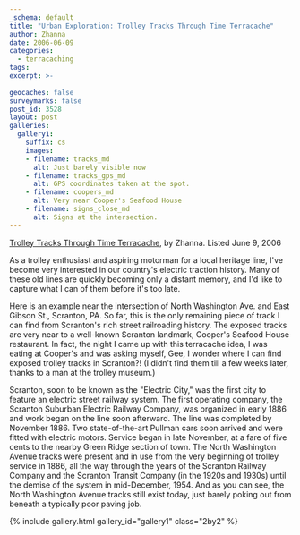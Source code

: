 ```yaml
---
_schema: default
title: "Urban Exploration: Trolley Tracks Through Time Terracache"
author: Zhanna
date: 2006-06-09
categories:
  - terracaching
tags:
excerpt: >- 
  
geocaches: false
surveymarks: false
post_id: 3528
layout: post 
galleries:
  gallery1:
    suffix: cs
    images: 
    - filename: tracks_md
      alt: Just barely visible now 
    - filename: tracks_gps_md
      alt: GPS coordinates taken at the spot.      
    - filename: coopers_md
      alt: Very near Cooper's Seafood House  
    - filename: signs_close_md
      alt: Signs at the intersection.                               
---
```


[Trolley Tracks Through Time Terracache](https://play.terracaching.com/Cache/LCJ9), by Zhanna. Listed June 9, 2006

As a trolley enthusiast and aspiring motorman for a local heritage line, I've become very interested in our country's electric traction history. Many of these old lines are quickly becoming only a distant memory, and I'd like to capture what I can of them before it's too late.

Here is an example near the intersection of North Washington Ave. and East Gibson St., Scranton, PA. So far, this is the only remaining piece of track I can find from Scranton's rich street railroading history.  The exposed tracks are very near to a well-known Scranton landmark, Cooper's Seafood House restaurant. In fact, the night I came up with this terracache idea, I was eating at Cooper's and was asking myself, Gee, I wonder where I can find exposed trolley tracks in Scranton?! (I didn't find them till a few weeks later, thanks to a man at the trolley museum.)

Scranton, soon to be known as the "Electric City," was the first city to feature an electric street railway system. The first operating company, the Scranton Suburban Electric Railway Company, was organized in early 1886 and work began on the line soon afterward. The line was completed by November 1886. Two state-of-the-art Pullman cars soon arrived and were fitted with electric motors. Service began in late November, at a fare of five cents to the nearby Green Ridge section of town. The North Washington Avenue tracks were present and in use from the very beginning of trolley service in 1886, all the way through the years of the Scranton Railway Company and the Scranton Transit Company (in the 1920s and 1930s) until the demise of the system in mid-December, 1954. And as you can see, the North Washington Avenue tracks still exist today, just barely poking out from beneath a typically poor paving job.

{% include gallery.html gallery_id="gallery1" class="2by2" %}


